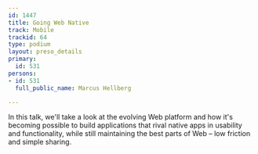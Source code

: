 ```yaml
---
id: 1447
title: Going Web Native
track: Mobile
trackid: 64
type: podium
layout: preso_details
primary:
  id: 531
persons:
- id: 531
  full_public_name: Marcus Hellberg

---
```

In this talk, we'll take a look at the evolving Web platform and how it's becoming possible to build applications that rival native apps in usability and functionality, while still maintaining the best parts of Web – low friction and simple sharing. 